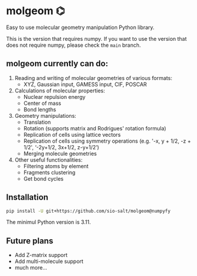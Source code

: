 # molgeom ⌬
Easy to use molecular geometry manipulation Python library.

This is the version that requires numpy.
If you want to use the version that does not require numpy, please check the `main` branch.

## molgeom currently can do:
1. Reading and writing of molecular geometries of various formats:
    - XYZ, Gaussian input, GAMESS input, CIF, POSCAR
2. Calculations of molecular properties:
    - Nuclear repulsion energy
    - Center of mass
    - Bond lengths
3. Geometry manipulations:
    - Translation
    - Rotation (supports matrix and Rodrigues' rotation formula)
    - Replication of cells using lattice vectors
    - Replication of cells using symmetry operations (e.g. '-x, y + 1/2, -z + 1/2', ‘-2y+1/2, 3x+1/2, z-y+1/2’) 
    - Merging molecule geometries
4. Other useful functionalities:
    - Filtering atoms by element
    - Fragments clustering
    - Get bond cycles


## Installation
```bash
pip install -U git+https://github.com/sio-salt/molgeom@numpyfy
```
The minimul Python version is 3.11.


## Future plans
- Add Z-matrix support
- Add multi-molecule support
- much more...

